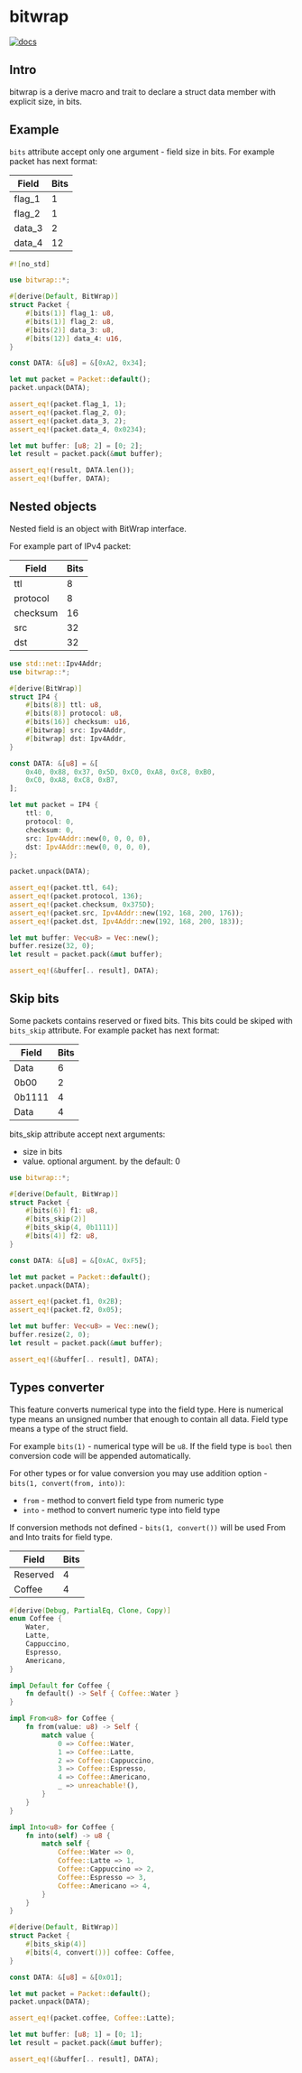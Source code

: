 # bitwrap

[![docs](https://docs.rs/bitwrap/badge.svg)](https://docs.rs/bitwrap)

## Intro

bitwrap is a derive macro and trait to declare a struct data member
with explicit size, in bits.

## Example

`bits` attribute accept only one argument - field size in bits.
For example packet has next format:

| Field | Bits |
|---|---|
| flag_1 | 1 |
| flag_2 | 1 |
| data_3 | 2 |
| data_4 | 12 |

```rust
#![no_std]

use bitwrap::*;

#[derive(Default, BitWrap)]
struct Packet {
    #[bits(1)] flag_1: u8,
    #[bits(1)] flag_2: u8,
    #[bits(2)] data_3: u8,
    #[bits(12)] data_4: u16,
}

const DATA: &[u8] = &[0xA2, 0x34];

let mut packet = Packet::default();
packet.unpack(DATA);

assert_eq!(packet.flag_1, 1);
assert_eq!(packet.flag_2, 0);
assert_eq!(packet.data_3, 2);
assert_eq!(packet.data_4, 0x0234);

let mut buffer: [u8; 2] = [0; 2];
let result = packet.pack(&mut buffer);

assert_eq!(result, DATA.len());
assert_eq!(buffer, DATA);
```

## Nested objects

Nested field is an object with BitWrap interface.

For example part of IPv4 packet:

| Field | Bits |
|---|---|
| ttl | 8 |
| protocol | 8 |
| checksum | 16 |
| src | 32 |
| dst | 32 |

```rust
use std::net::Ipv4Addr;
use bitwrap::*;

#[derive(BitWrap)]
struct IP4 {
    #[bits(8)] ttl: u8,
    #[bits(8)] protocol: u8,
    #[bits(16)] checksum: u16,
    #[bitwrap] src: Ipv4Addr,
    #[bitwrap] dst: Ipv4Addr,
}

const DATA: &[u8] = &[
    0x40, 0x88, 0x37, 0x5D, 0xC0, 0xA8, 0xC8, 0xB0,
    0xC0, 0xA8, 0xC8, 0xB7,
];

let mut packet = IP4 {
    ttl: 0,
    protocol: 0,
    checksum: 0,
    src: Ipv4Addr::new(0, 0, 0, 0),
    dst: Ipv4Addr::new(0, 0, 0, 0),
};

packet.unpack(DATA);

assert_eq!(packet.ttl, 64);
assert_eq!(packet.protocol, 136);
assert_eq!(packet.checksum, 0x375D);
assert_eq!(packet.src, Ipv4Addr::new(192, 168, 200, 176));
assert_eq!(packet.dst, Ipv4Addr::new(192, 168, 200, 183));

let mut buffer: Vec<u8> = Vec::new();
buffer.resize(32, 0);
let result = packet.pack(&mut buffer);

assert_eq!(&buffer[.. result], DATA);
```

## Skip bits

Some packets contains reserved or fixed bits.
This bits could be skiped with `bits_skip` attribute.
For example packet has next format:

| Field | Bits |
|---|---|
| Data | 6 |
| 0b00 | 2 |
| 0b1111 | 4 |
| Data | 4 |

bits_skip attribute accept next arguments:

- size in bits
- value. optional argument. by the default: 0

```rust
use bitwrap::*;

#[derive(Default, BitWrap)]
struct Packet {
    #[bits(6)] f1: u8,
    #[bits_skip(2)]
    #[bits_skip(4, 0b1111)]
    #[bits(4)] f2: u8,
}

const DATA: &[u8] = &[0xAC, 0xF5];

let mut packet = Packet::default();
packet.unpack(DATA);

assert_eq!(packet.f1, 0x2B);
assert_eq!(packet.f2, 0x05);

let mut buffer: Vec<u8> = Vec::new();
buffer.resize(2, 0);
let result = packet.pack(&mut buffer);

assert_eq!(&buffer[.. result], DATA);
```

## Types converter

This feature converts numerical type into the field type.
Here is numerical type means an unsigned number that enough to contain all data.
Field type means a type of the struct field.

For example `bits(1)` - numerical type will be `u8`.
If the field type is `bool` then conversion code will be appended automatically.

For other types or for value conversion you may use addition
option - `bits(1, convert(from, into))`:

- `from` - method to convert field type from numeric type
- `into` - method to convert numeric type into field type

If conversion methods not defined - `bits(1, convert())` will be used
From and Into traits for field type.

| Field | Bits |
|---|---|
| Reserved | 4 |
| Coffee | 4 |

```rust
#[derive(Debug, PartialEq, Clone, Copy)]
enum Coffee {
    Water,
    Latte,
    Cappuccino,
    Espresso,
    Americano,
}

impl Default for Coffee {
    fn default() -> Self { Coffee::Water }
}

impl From<u8> for Coffee {
    fn from(value: u8) -> Self {
        match value {
            0 => Coffee::Water,
            1 => Coffee::Latte,
            2 => Coffee::Cappuccino,
            3 => Coffee::Espresso,
            4 => Coffee::Americano,
            _ => unreachable!(),
        }
    }
}

impl Into<u8> for Coffee {
    fn into(self) -> u8 {
        match self {
            Coffee::Water => 0,
            Coffee::Latte => 1,
            Coffee::Cappuccino => 2,
            Coffee::Espresso => 3,
            Coffee::Americano => 4,
        }
    }
}

#[derive(Default, BitWrap)]
struct Packet {
    #[bits_skip(4)]
    #[bits(4, convert())] coffee: Coffee,
}

const DATA: &[u8] = &[0x01];

let mut packet = Packet::default();
packet.unpack(DATA);

assert_eq!(packet.coffee, Coffee::Latte);

let mut buffer: [u8; 1] = [0; 1];
let result = packet.pack(&mut buffer);

assert_eq!(&buffer[.. result], DATA);
```
